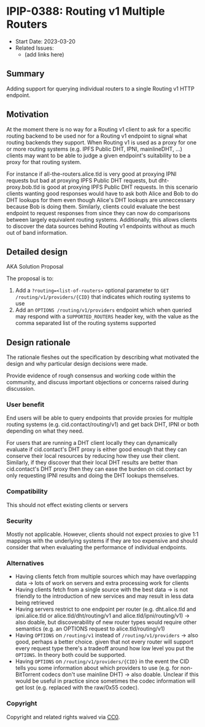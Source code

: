 # IPIP-0388: Routing v1 Multiple Routers

<!-- IPIP number should  match its pull request number. After you open a PR,
please update title and include an abbreviated title in the filename too:
`0000-draft-title-abbrev.md`. -->

- Start Date: 2023-03-20
- Related Issues:
  - (add links here)

## Summary

Adding support for querying individual routers to a single Routing v1 HTTP endpoint.

## Motivation

At the moment there is no way for a Routing v1 client to ask for a specific routing backend to be used nor for a Routing v1 endpoint to signal what routing backends they support. When Routing v1 is used as a proxy for one or more routing systems (e.g. IPFS Public DHT, IPNI, mainlineDHT, ...) clients may want to be able to judge a given endpoint's suitability to be a proxy for that routing system.

For instance if all-the-routers.alice.tld is very good at proxying IPNI requests but bad at proxying IPFS Public DHT requests, but dht-proxy.bob.tld is good at proxying IPFS Public DHT requests. In this scenario clients wanting good responses would have to ask both Alice and Bob to do DHT lookups for them even though Alice's DHT lookups are unneccessary because Bob is doing them. Similarly, clients could evaluate the best endpoint to request responses from since they can now do comparisons between largely equivalent routing systems. Additionally, this allows clients to discover the data sources behind Routing v1 endpoints without as much out of band information.

## Detailed design

AKA Solution Proposal

The proposal is to:
1. Add a `?routing=<list-of-routers>` optional parameter to `GET /routing/v1/providers/{CID}` that indicates which routing systems to use
2. Add an `OPTIONS /routing/v1/providers` endpoint which when queried may respond with a `SUPPORTED_ROUTERS` header key, with the value as the comma separated list of the routing systems supported

## Design rationale

The rationale fleshes out the specification by describing what motivated
the design and why particular design decisions were made.

Provide evidence of rough consensus and working code within the community,
and discuss important objections or concerns raised during discussion.

### User benefit

End users will be able to query endpoints that provide proxies for multiple routing systems (e.g. cid.contact/routing/v1) and get back DHT, IPNI or both depending on what they need.

For users that are running a DHT client locally they can dynamically evaluate if cid.contact's DHT proxy is either good enough that they can conserve their local resources by reducing how they use their client. Similarly, if they discover that their local DHT results are better than cid.contact's DHT proxy then they can ease the burden on cid.contact by only requesting IPNI results and doing the DHT lookups themselves.

### Compatibility

This should not effect existing clients or servers

### Security

Mostly not applicable. However, clients should not expect proxies to give 1:1 mappings with the underlying systems if they are too expensive and should consider that when evaluating the performance of individual endpoints.

### Alternatives

- Having clients fetch from multiple sources which may have overlapping data -> lots of work on servers and extra processing work for clients
- Having clients fetch from a single source with the best data -> is not friendly to the introduction of new services and may result in less data being retrieved
- Having servers restrict to one endpoint per router (e.g. dht.alice.tld and ipni.alice.tld or alice.tld/dht/routing/v1 and alice.tld/ipni/routing/v1) -> also doable, but discoverability of new router types would require other semantics (e.g. an OPTIONS request to alice.tld/routing/v1)
- Having `OPTIONS` on `/routing/v1` instead of `/routing/v1/providers` -> also good, perhaps a better choice. given that not every router will support every request type there's a tradeoff around how low level you put the `OPTIONS`. In theory both could be supported.
- Having `OPTIONS` on `/routing/v1/providers/{CID}` in the event the CID tells you some information about which providers to use (e.g. for non-BitTorrent codecs don't use mainline DHT) -> also doable. Unclear if this would be useful in practice since sometimes the codec information will get lost (e.g. replaced with the raw/0x55 codec).

### Copyright

Copyright and related rights waived via [CC0](https://creativecommons.org/publicdomain/zero/1.0/).
